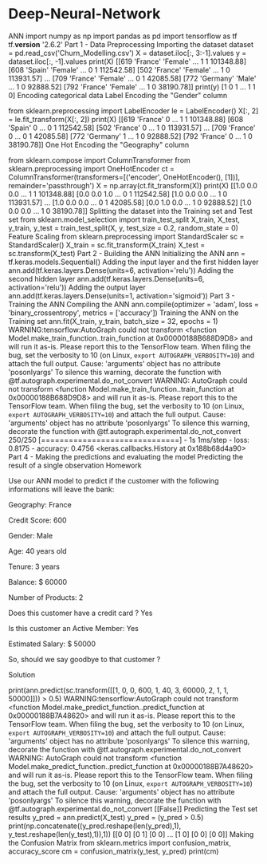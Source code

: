 # Deep-Neural-Network
ANN
import numpy as np
import pandas as pd
import tensorflow as tf
tf.__version__
'2.6.2'
Part 1 - Data Preprocessing
Importing the dataset
dataset = pd.read_csv('Churn_Modelling.csv')
X = dataset.iloc[:, 3:-1].values
y = dataset.iloc[:, -1].values
print(X)
[[619 'France' 'Female' ... 1 1 101348.88]
 [608 'Spain' 'Female' ... 0 1 112542.58]
 [502 'France' 'Female' ... 1 0 113931.57]
 ...
 [709 'France' 'Female' ... 0 1 42085.58]
 [772 'Germany' 'Male' ... 1 0 92888.52]
 [792 'France' 'Female' ... 1 0 38190.78]]
print(y)
[1 0 1 ... 1 1 0]
Encoding categorical data
Label Encoding the "Gender" column

from sklearn.preprocessing import LabelEncoder
le = LabelEncoder()
X[:, 2] = le.fit_transform(X[:, 2])
print(X)
[[619 'France' 0 ... 1 1 101348.88]
 [608 'Spain' 0 ... 0 1 112542.58]
 [502 'France' 0 ... 1 0 113931.57]
 ...
 [709 'France' 0 ... 0 1 42085.58]
 [772 'Germany' 1 ... 1 0 92888.52]
 [792 'France' 0 ... 1 0 38190.78]]
One Hot Encoding the "Geography" column

from sklearn.compose import ColumnTransformer
from sklearn.preprocessing import OneHotEncoder
ct = ColumnTransformer(transformers=[('encoder', OneHotEncoder(), [1])], remainder='passthrough')
X = np.array(ct.fit_transform(X))
print(X)
[[1.0 0.0 0.0 ... 1 1 101348.88]
 [0.0 0.0 1.0 ... 0 1 112542.58]
 [1.0 0.0 0.0 ... 1 0 113931.57]
 ...
 [1.0 0.0 0.0 ... 0 1 42085.58]
 [0.0 1.0 0.0 ... 1 0 92888.52]
 [1.0 0.0 0.0 ... 1 0 38190.78]]
Splitting the dataset into the Training set and Test set
from sklearn.model_selection import train_test_split
X_train, X_test, y_train, y_test = train_test_split(X, y, test_size = 0.2, random_state = 0)
Feature Scaling
from sklearn.preprocessing import StandardScaler
sc = StandardScaler()
X_train = sc.fit_transform(X_train)
X_test = sc.transform(X_test)
Part 2 - Building the ANN
Initializing the ANN
ann = tf.keras.models.Sequential()
Adding the input layer and the first hidden layer
ann.add(tf.keras.layers.Dense(units=6, activation='relu'))
Adding the second hidden layer
ann.add(tf.keras.layers.Dense(units=6, activation='relu'))
Adding the output layer
ann.add(tf.keras.layers.Dense(units=1, activation='sigmoid'))
Part 3 - Training the ANN
Compiling the ANN
ann.compile(optimizer = 'adam', loss = 'binary_crossentropy', metrics = ['accuracy'])
Training the ANN on the Training set
ann.fit(X_train, y_train, batch_size = 32, epochs = 1)
WARNING:tensorflow:AutoGraph could not transform <function Model.make_train_function.<locals>.train_function at 0x00000188B688D9D8> and will run it as-is.
Please report this to the TensorFlow team. When filing the bug, set the verbosity to 10 (on Linux, `export AUTOGRAPH_VERBOSITY=10`) and attach the full output.
Cause: 'arguments' object has no attribute 'posonlyargs'
To silence this warning, decorate the function with @tf.autograph.experimental.do_not_convert
WARNING: AutoGraph could not transform <function Model.make_train_function.<locals>.train_function at 0x00000188B688D9D8> and will run it as-is.
Please report this to the TensorFlow team. When filing the bug, set the verbosity to 10 (on Linux, `export AUTOGRAPH_VERBOSITY=10`) and attach the full output.
Cause: 'arguments' object has no attribute 'posonlyargs'
To silence this warning, decorate the function with @tf.autograph.experimental.do_not_convert
250/250 [==============================] - 1s 1ms/step - loss: 0.8175 - accuracy: 0.4756
<keras.callbacks.History at 0x188b68d4a90>
Part 4 - Making the predictions and evaluating the model
Predicting the result of a single observation
Homework

Use our ANN model to predict if the customer with the following informations will leave the bank:

Geography: France

Credit Score: 600

Gender: Male

Age: 40 years old

Tenure: 3 years

Balance: $ 60000

Number of Products: 2

Does this customer have a credit card ? Yes

Is this customer an Active Member: Yes

Estimated Salary: $ 50000

So, should we say goodbye to that customer ?

Solution

print(ann.predict(sc.transform([[1, 0, 0, 600, 1, 40, 3, 60000, 2, 1, 1, 50000]])) > 0.5)
WARNING:tensorflow:AutoGraph could not transform <function Model.make_predict_function.<locals>.predict_function at 0x00000188B7A48620> and will run it as-is.
Please report this to the TensorFlow team. When filing the bug, set the verbosity to 10 (on Linux, `export AUTOGRAPH_VERBOSITY=10`) and attach the full output.
Cause: 'arguments' object has no attribute 'posonlyargs'
To silence this warning, decorate the function with @tf.autograph.experimental.do_not_convert
WARNING: AutoGraph could not transform <function Model.make_predict_function.<locals>.predict_function at 0x00000188B7A48620> and will run it as-is.
Please report this to the TensorFlow team. When filing the bug, set the verbosity to 10 (on Linux, `export AUTOGRAPH_VERBOSITY=10`) and attach the full output.
Cause: 'arguments' object has no attribute 'posonlyargs'
To silence this warning, decorate the function with @tf.autograph.experimental.do_not_convert
[[False]]
Predicting the Test set results
y_pred = ann.predict(X_test)
y_pred = (y_pred > 0.5)
print(np.concatenate((y_pred.reshape(len(y_pred),1), y_test.reshape(len(y_test),1)),1))
[[0 0]
 [0 1]
 [0 0]
 ...
 [1 0]
 [0 0]
 [0 0]]
Making the Confusion Matrix
from sklearn.metrics import confusion_matrix, accuracy_score
cm = confusion_matrix(y_test, y_pred)
print(cm)
